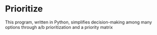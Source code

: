 # Prioritize
This program, written in Python, simplifies decision-making among many options through a/b prioritization and a priority matrix
